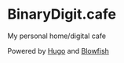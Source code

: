 # BinaryDigit.cafe

My personal home/digital cafe

Powered by [Hugo](https://gohugo.io) and [Blowfish](https://blowfish.page)

